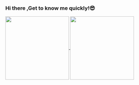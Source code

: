 ### Hi there ,Get to know me quickly!😎  

<a href="https://github.com/anuraghazra/github-readme-stats">
  <img align="center" height="198.40px" wid="495px" src="https://github-readme-stats.vercel.app/api?username=Langwenchong&count_private=true&show_icons=true&theme=gotham&show_owner=true" />
</a>
<a href="https://github.com/anuraghazra/github-readme-stats">
  <img align="center" height="198.4px" src="https://github-readme-stats.vercel.app/api/top-langs/?username=Langwenchong&theme=gotham&layout=compact" />
</a>
